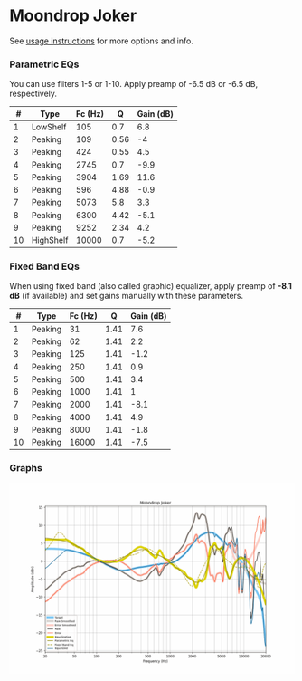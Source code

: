 # Moondrop Joker
See [usage instructions](https://github.com/jaakkopasanen/AutoEq#usage) for more options and info.

### Parametric EQs
You can use filters 1-5 or 1-10. Apply preamp of -6.5 dB or -6.5 dB, respectively.

|   # | Type      |   Fc (Hz) |    Q |   Gain (dB) |
|-----|-----------|-----------|------|-------------|
|   1 | LowShelf  |       105 | 0.7  |         6.8 |
|   2 | Peaking   |       109 | 0.56 |        -4   |
|   3 | Peaking   |       424 | 0.55 |         4.5 |
|   4 | Peaking   |      2745 | 0.7  |        -9.9 |
|   5 | Peaking   |      3904 | 1.69 |        11.6 |
|   6 | Peaking   |       596 | 4.88 |        -0.9 |
|   7 | Peaking   |      5073 | 5.8  |         3.3 |
|   8 | Peaking   |      6300 | 4.42 |        -5.1 |
|   9 | Peaking   |      9252 | 2.34 |         4.2 |
|  10 | HighShelf |     10000 | 0.7  |        -5.2 |

### Fixed Band EQs
When using fixed band (also called graphic) equalizer, apply preamp of **-8.1 dB** (if available) and set gains manually with these parameters.

|   # | Type    |   Fc (Hz) |    Q |   Gain (dB) |
|-----|---------|-----------|------|-------------|
|   1 | Peaking |        31 | 1.41 |         7.6 |
|   2 | Peaking |        62 | 1.41 |         2.2 |
|   3 | Peaking |       125 | 1.41 |        -1.2 |
|   4 | Peaking |       250 | 1.41 |         0.9 |
|   5 | Peaking |       500 | 1.41 |         3.4 |
|   6 | Peaking |      1000 | 1.41 |         1   |
|   7 | Peaking |      2000 | 1.41 |        -8.1 |
|   8 | Peaking |      4000 | 1.41 |         4.9 |
|   9 | Peaking |      8000 | 1.41 |        -1.8 |
|  10 | Peaking |     16000 | 1.41 |        -7.5 |

### Graphs
![](./Moondrop%20Joker.png)
